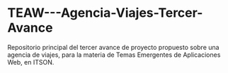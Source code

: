 # TEAW---Agencia-Viajes-Tercer-Avance
Repositorio principal del tercer avance de proyecto propuesto sobre una agencia de viajes, para la materia de Temas Emergentes de Aplicaciones Web, en ITSON.